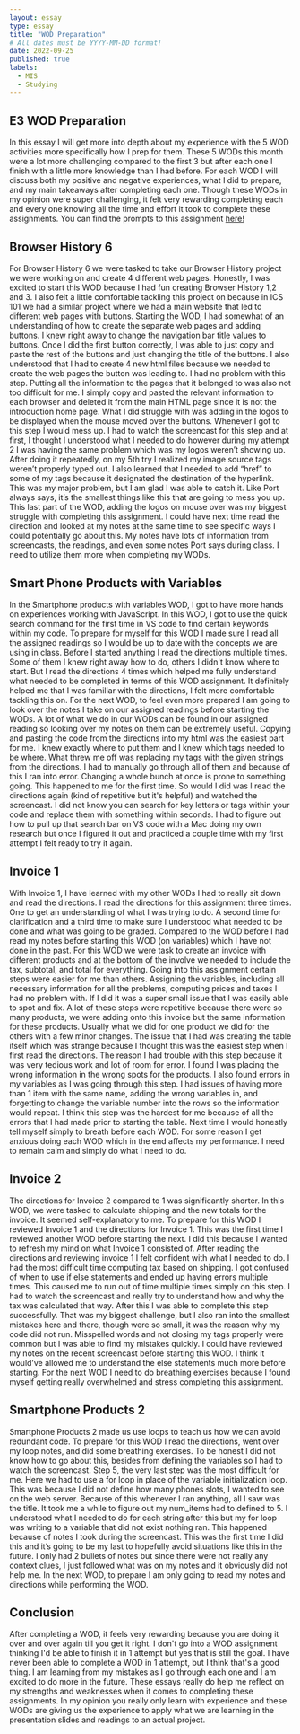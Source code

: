 ```yaml
---
layout: essay
type: essay
title: "WOD Preparation"
# All dates must be YYYY-MM-DD format!
date: 2022-09-25
published: true
labels:
  - MIS
  - Studying
---
```

## E3 WOD Preparation 

In this essay I will get more into depth about my experience with the 5 WOD activities more specifically how I prep for them. These 5 WODs this month were a lot more challenging compared to the first 3 but after each one I finish with a little more knowledge than I had before. For each WOD I will discuss both my positive and negative experiences, what I did to prepare, and my main takeaways after completing each one. Though these WODs in my opinion were super challenging, it felt very rewarding completing each and every one knowing all the time and effort it took to complete these assignments.  You can find the prompts to this assignment [here!](https://dport96.github.io/ITM352/morea/060.expressions-operators/experience-preparing-for-WOD.html) 

## Browser History 6
For Browser History 6 we were tasked to take our Browser History project we were working on and create 4 different web pages. Honestly, I was excited to start this WOD because I had fun creating Browser History 1,2 and 3. I also felt a little comfortable tackling this project on because in ICS 101 we had a similar project where we had a main website that led to different web pages with buttons. Starting the WOD, I had somewhat of an understanding of how to create the separate web pages and adding buttons. I knew right away to change the navigation bar title values to buttons. Once I did the first button correctly, I was able to just copy and paste the rest of the buttons and just changing the title of the buttons. I also understood that I had to create 4 new html files because we needed to create the web pages the button was leading to. I had no problem with this step. Putting all the information to the pages that it belonged to was also not too difficult for me. I simply copy and pasted the relevant information to each browser and deleted it from the main HTML page since it is not the introduction home page. What I did struggle with was adding in the logos to be displayed when the mouse moved over the buttons. Whenever I got to this step I would mess up. I had to watch the screencast for this step and at first, I thought I understood what I needed to do however during my attempt 2 I was having the same problem which was my logos weren’t showing up. After doing it repeatedly, on my 5th try I realized my image source tags weren’t properly typed out. I also learned that I needed to add “href” to some of my tags because it designated the destination of the hyperlink. This was my major problem, but I am glad I was able to catch it. Like Port always says, it’s the smallest things like this that are going to mess you up. This last part of the WOD, adding the logos on mouse over was my biggest struggle with completing this assignment. I could have next time read the direction and looked at my notes at the same time to see specific ways I could potentially go about this. My notes have lots of information from screencasts, the readings, and even some notes Port says during class. I need to utilize them more when completing my WODs.

## Smart Phone Products with Variables
In the Smartphone products with variables WOD, I got to have more hands on experiences working with JavaScript. In this WOD, I got to use the quick search command for the first time in VS code to find certain keywords within my code. To prepare for myself for this WOD I made sure I read all the assigned readings so I would be up to date with the concepts we are using in class. Before I started anything I read the directions multiple times. Some of them I knew right away how to do, others I didn't know where to start. But I read the directions 4 times which helped me fully understand what needed to be completed in terms of this WOD assignment. It definitely helped me that I was familiar with the directions, I felt more comfortable tackling this on. For the next WOD, to feel even more prepared I am going to look over the notes I take on our assigned readings before starting the WODs. A lot of what we do in our WODs can be found in our assigned reading so looking over my notes on them can be extremely useful. Copying and pasting the code from the directions into my html was the easiest part for me. I knew exactly where to put them and I knew which tags needed to be where. What threw me off was replacing my tags with the given strings from the directions. I had to manually go through all of them and because of this I ran into error. Changing a whole bunch at once is prone to something going. This happened to me for the first time. So would I did was I read the directions again (kind of repetitive but it's helpful) and watched the screencast. I did not know you can search for key letters or tags within your code and replace them with something within seconds. I had to figure out how to pull up that search bar on VS code with a Mac doing my own research but once I figured it out and practiced a couple time with my first attempt I felt ready to try it again. 

## Invoice 1
With Invoice 1, I have learned with my other WODs I had to really sit down and read the directions. I read the directions for this assignment three times. One to get an understanding of what I was trying to do. A second time for clarification and a third time to make sure I understood what needed to be done and what was going to be graded. Compared to the WOD before I had read my notes before starting this WOD (on variables) which I have not done in the past. For this WOD we were task to create an invoice with different products and at the bottom of the involve we needed to include the tax, subtotal, and total for everything. Going into this assignment certain steps were easier for me than others. Assigning the variables, including all necessary information for all the problems, computing prices and taxes I had no problem with. If I did it was a super small issue that I was easily able to spot and fix. A lot of these steps were repetitive because there were so many products, we were adding onto this invoice but the same information for these products. Usually what we did for one product we did for the others with a few minor changes. The issue that I had was creating the table itself which was strange because I thought this was the easiest step when I first read the directions. The reason I had trouble with this step because it was very tedious work and lot of room for error. I found I was placing the wrong information in the wrong spots for the products. I also found errors in my variables as I was going through this step.  I had issues of having more than 1 item with the same name, adding the wrong variables in, and forgetting to change the variable number into the rows so the information would repeat. I think this step was the hardest for me because of all the errors that I had made prior to starting the table. Next time I would honestly tell myself simply to breath before each WOD. For some reason I get anxious doing each WOD which in the end affects my performance. I need to remain calm and simply do what I need to do. 

## Invoice 2 
The directions for Invoice 2 compared to 1 was significantly shorter. In this WOD, we were tasked to calculate shipping and the new totals for the invoice. It seemed self-explanatory to me. To prepare for this WOD I reviewed Invoice 1 and the directions for Invoice 1. This was the first time I reviewed another WOD before starting the next. I did this because I wanted to refresh my mind on what Invoice 1 consisted of. After reading the directions and reviewing invoice 1 I felt confident with what I needed to do. I had the most difficult time computing tax based on shipping. I got confused of when to use if else statements and ended up having errors multiple times. This caused me to run out of time multiple times simply on this step. I had to watch the screencast and really try to understand how and why the tax was calculated that way. After this I was able to complete this step successfully. That was my biggest challenge, but I also ran into the smallest mistakes here and there, though were so small, it was the reason why my code did not run. Misspelled words and not closing my tags properly were common but I was able to find my mistakes quickly. I could have reviewed my notes on the recent screencast before starting this WOD. I think it would’ve allowed me to understand the else statements much more before starting. For the next WOD I need to do breathing exercises because I found myself getting really overwhelmed and stress completing this assignment. 

## Smartphone Products 2 
Smartphone Products 2 made us use loops to teach us how we can avoid redundant code. To prepare for this WOD I read the directions, went over my loop notes, and did some breathing exercises. To be honest I did not know how to go about this, besides from defining the variables so I had to watch the screencast.  Step 5, the very last step was the most difficult for me. Here we had to use a for loop in place of the variable initialization loop. This was because I did not define how many phones slots, I wanted to see on the web server. Because of this whenever I ran anything, all I saw was the title. It took me a while to figure out my num_items had to defined to 5. I understood what I needed to do for each string after this but my for loop was writing to a variable that did not exist nothing ran. This happened because of notes I took during the screencast. This was the first time I did this and it’s going to be my last to hopefully avoid situations like this in the future. I only had 2 bullets of notes but since there were not really any context clues, I just followed what was on my notes and it obviously did not help me. In the next WOD, to prepare I am only going to read my notes and directions while performing the WOD.

## Conclusion
After completing a WOD, it feels very rewarding because you are doing it over and over again till you get it right. I don't go into a WOD assignment thinking I'd be able to finish it in 1 attempt but yes that is still the goal. I have never been able to complete a WOD in 1 attempt, but I think that's a good thing. I am learning from my mistakes as I go through each one and I am excited to do more in the future. These essays really do help me reflect on my strengths and weaknesses when it comes to completing these assignments. In my opinion you really only learn with experience and these WODs are giving us the experience to apply what we are learning in the presentation slides and readings to an actual project. 

